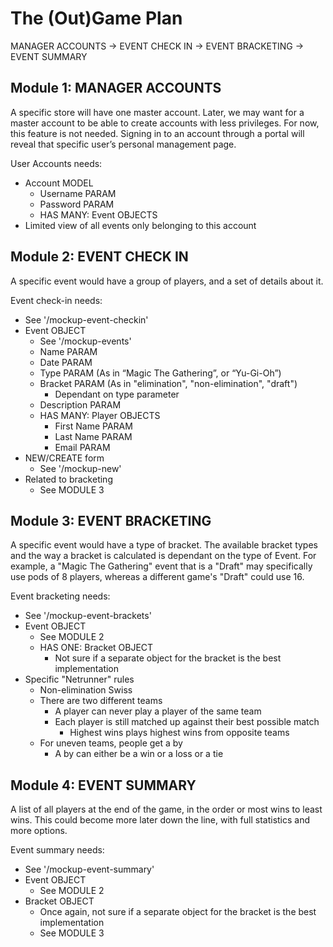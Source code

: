The (Out)Game Plan
==================

MANAGER ACCOUNTS → EVENT CHECK IN → EVENT BRACKETING → EVENT SUMMARY


Module 1: MANAGER ACCOUNTS
--------------------------
A specific store will have one master account. Later, we may want for a master account to be able to create accounts with less privileges. For now, this feature is not needed. Signing in to an account through a portal will reveal that specific user’s personal management page.

User Accounts needs:
* Account MODEL
  - Username PARAM
  - Password PARAM
  - HAS MANY: Event OBJECTS
* Limited view of all events only belonging to this account


Module 2: EVENT CHECK IN
------------------------
A specific event would have a group of players, and a set of details about it.

Event check-in needs:
* See '/mockup-event-checkin'
* Event OBJECT
  - See '/mockup-events'
  - Name PARAM
  - Date PARAM
  - Type PARAM (As in “Magic The Gathering”, or “Yu-Gi-Oh”)
  - Bracket PARAM (As in "elimination", "non-elimination", "draft")
    * Dependant on type parameter
  - Description PARAM
  - HAS MANY: Player OBJECTS
    * First Name PARAM
    * Last Name PARAM
    * Email PARAM
* NEW/CREATE form
  - See '/mockup-new'
* Related to bracketing
  - See MODULE 3


Module 3: EVENT BRACKETING
--------------------------
A specific event would have a type of bracket. The available bracket types and the way a bracket is calculated is dependant on the type of Event. For example, a "Magic The Gathering" event that is a "Draft" may specifically use pods of 8 players, whereas a different game's "Draft" could use 16.

Event bracketing needs:
* See '/mockup-event-brackets'
* Event OBJECT
  - See MODULE 2
  - HAS ONE: Bracket OBJECT
    * Not sure if a separate object for the bracket is the best implementation
* Specific "Netrunner" rules
  - Non-elimination Swiss
  - There are two different teams
    * A player can never play a player of the same team
    * Each player is still matched up against their best possible match
      - Highest wins plays highest wins from opposite teams
  - For uneven teams, people get a by
    * A by can either be a win or a loss or a tie

Module 4: EVENT SUMMARY
-----------------------
A list of all players at the end of the game, in the order or most wins to least wins. This could become more later down the line, with full statistics and more options.

Event summary needs:
* See '/mockup-event-summary'
* Event OBJECT
  - See MODULE 2
* Bracket OBJECT
  - Once again, not sure if a separate object for the bracket is the best implementation
  - See MODULE 3




